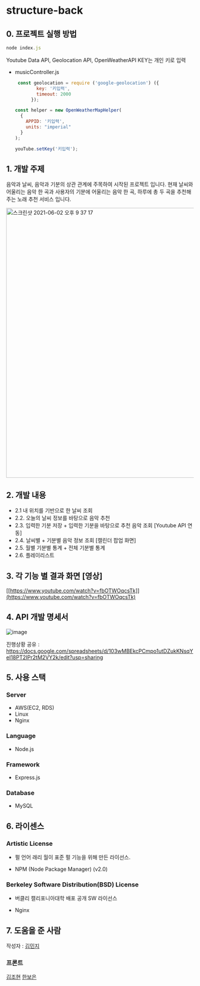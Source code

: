 # structure-back

## 0. 프로젝트 실행 방법

```javascript
node index.js
```

Youtube Data API, Geolocation API, OpenWeatherAPI KEY는 개인 키로 입력

 - musicController.js 

   ```javascript
    const geolocation = require ('google-geolocation') ({
           key: '키입력',
           timeout: 2000
         });
   ```

   ```javascript
   const helper = new OpenWeatherMapHelper(
     {
       APPID: '키입력',
       units: "imperial"
     }
   );
   ```

   ```javascript
   youTube.setKey('키입력');
   ```

   

## 1. 개발 주제

음악과 날씨, 음악과 기분의 상관 관계에 주목하여 시작된 프로젝트 입니다. 현재 날씨와 어울리는 음악 한 곡과 사용자의 기분에 어울리는 음악 한 곡, 하루에 총 두 곡을 추천해 주는 노래 추천 서비스 입니다.


<img width="724" alt="스크린샷 2021-06-02 오후 9 37 17" src="https://user-images.githubusercontent.com/62235737/120486959-7e17fa00-c3f0-11eb-8ab5-91541a7771fe.png">


## 2. 개발 내용

- 2.1 내 위치를 기반으로 한 날씨 조회
- 2.2. 오늘의 날씨 정보를 바탕으로 음악 추천
- 2.3. 입력한 기분 저장 + 입력한 기분을 바탕으로 추천 음악 조회 [Youtube API 연동]
- 2.4. 날씨별 + 기분별 음악 정보 조회 [캘린더 팝업 화면]
- 2.5. 월별 기분별 통계 + 전체 기분별 통계
- 2.6. 플레이리스트



## 3. 각 기능 별 결과 화면 [영상] 

[[https://www.youtube.com/watch?v=fbOTWOqcsTk]](https://www.youtube.com/watch?v=fbOTWOqcsTk)


## 4. API 개발 명세서

![image](https://user-images.githubusercontent.com/62235737/117556327-8fe0d880-b0a2-11eb-909b-3571d8d7de8e.png)

진행상황 공유 : https://docs.google.com/spreadsheets/d/103wMBEkcPCmpo1utDZukKNsqYeI18PT2IPr2tM2VY2k/edit?usp=sharing

## 5. 사용 스택
### Server
- AWS(EC2, RDS)
- Linux
- Nginx

### Language
- Node.js

### Framework
- Express.js

### Database
- MySQL


## 6. 라이센스

### Artistic License

- 펄 언어 래리 월이 표준 펄 기능을 위해 만든 라이선스.

- NPM (Node Package Manager) (v2.0)

### Berkeley Software Distribution(BSD) License

- 버클리 캘리포니아대학 배포 공개 SW 라이선스

- Nginx



## 7. 도움을 준 사람
작성자 : [김민지](https://github.com/save-structure/structure-back)

### 프론트 
[김조현](https://github.com/save-structure/structure-front)
[한보은](https://github.com/save-structure/structure-front)





